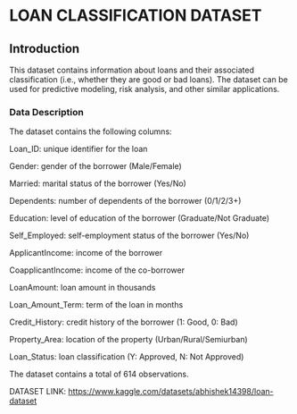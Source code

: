 <h1> LOAN CLASSIFICATION DATASET </h1> 

<h2> Introduction </h2>

This dataset contains information about loans and their associated classification (i.e., whether they are good or bad loans). 
The dataset can be used for predictive modeling, risk analysis, and other similar applications.

<h3> Data Description </h3>

The dataset contains the following columns:

Loan_ID: unique identifier for the loan

Gender: gender of the borrower (Male/Female)

Married: marital status of the borrower (Yes/No)

Dependents: number of dependents of the borrower (0/1/2/3+)

Education: level of education of the borrower (Graduate/Not Graduate)

Self_Employed: self-employment status of the borrower (Yes/No)

ApplicantIncome: income of the borrower

CoapplicantIncome: income of the co-borrower

LoanAmount: loan amount in thousands

Loan_Amount_Term: term of the loan in months

Credit_History: credit history of the borrower (1: Good, 0: Bad)

Property_Area: location of the property (Urban/Rural/Semiurban)

Loan_Status: loan classification (Y: Approved, N: Not Approved)

The dataset contains a total of 614 observations.

DATASET LINK: https://www.kaggle.com/datasets/abhishek14398/loan-dataset
